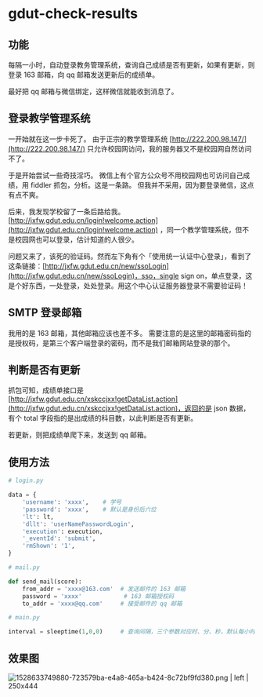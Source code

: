 # **gdut-check-results**

## 功能

每隔一小时，自动登录教务管理系统，查询自己成绩是否有更新，如果有更新，则登录 163 邮箱，向 qq 邮箱发送更新后的成绩单。

最好把 qq 邮箱与微信绑定，这样微信就能收到消息了。

## 登录教学管理系统

一开始就在这一步卡死了。
由于正宗的教学管理系统 [http://222.200.98.147/](http://222.200.98.147/) 只允许校园网访问，我的服务器又不是校园网自然访问不了。

于是开始尝试一些奇技淫巧。
微信上有个官方公众号不用校园网也可访问自己成绩，用 fiddler 抓包，分析。这是一条路。
但我并不采用，因为要登录微信，这点有点不爽。

后来，我发现学校留了一条后路给我。[http://jxfw.gdut.edu.cn/login!welcome.action](http://jxfw.gdut.edu.cn/login!welcome.action) ，同一个教学管理系统，但不是校园网也可以登录，估计知道的人很少。

问题又来了，该死的验证码。然而左下角有个「使用统一认证中心登录」，看到了这条链接：[http://jxfw.gdut.edu.cn/new/ssoLogin](http://jxfw.gdut.edu.cn/new/ssoLogin)，sso，single sign on，单点登录，这是个好东西，一处登录，处处登录。用这个中心认证服务器登录不需要验证码！

## SMTP 登录邮箱

我用的是 163 邮箱，其他邮箱应该也差不多。
需要注意的是这里的邮箱密码指的是授权码，是第三个客户端登录的密码，而不是我们邮箱网站登录的那个。

## 判断是否有更新

抓包可知，成绩单接口是 [http://jxfw.gdut.edu.cn/xskccjxx!getDataList.action](http://jxfw.gdut.edu.cn/xskccjxx!getDataList.action)，返回的是 json 数据，有个 total 字段指的是出成绩的科目数，以此判断是否有更新。

若更新，则把成绩单爬下来，发送到 qq 邮箱。

## 使用方法

```python
# login.py

data = {
	'username': 'xxxx',    # 学号
	'password': 'xxxx',    # 默认是身份后六位
	'lt': lt,
	'dllt': 'userNamePasswordLogin',
	'execution': execution,
	'_eventId': 'submit',
	'rmShown': '1',
}
```

```python
# mail.py

def send_mail(score):
	from_addr = 'xxxx@163.com'	# 发送邮件的 163 邮箱
	password = 'xxxx'            # 163 邮箱授权码
	to_addr = 'xxxx@qq.com'		# 接受邮件的 qq 邮箱
```

```python
# main.py

interval = sleeptime(1,0,0)		# 查询间隔，三个参数对应时、分、秒，默认每小时查一次
```

## 效果图




![1528633749880-723579ba-e4a8-465a-b424-8c72bf9fd380.png | left | 250x444](https://cdn.yuque.com/yuque/0/2018/png/104735/1528634187645-b770c2f5-e50c-448b-a180-24e1167cc571.png "")